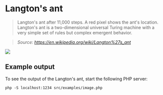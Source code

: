 # Langton's ant

> Langton's ant after 11,000 steps. A red pixel shows the ant's location.
Langton's ant is a two-dimensional universal Turing machine with a very simple set of rules but complex emergent behavior.

> *Source: https://en.wikipedia.org/wiki/Langton%27s_ant*

![](https://images.weserv.nl?url=i.imgur.com/DZIYWEE.png&w=350)

## Example output

To see the output of the Langton's ant, start the following PHP server:

`php -S localhost:1234 src/examples/image.php`
